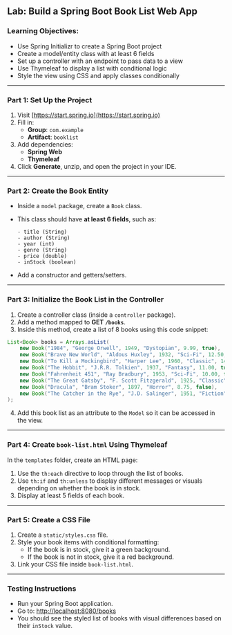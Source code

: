 ## Lab: Build a Spring Boot Book List Web App

### Learning Objectives:
- Use Spring Initializr to create a Spring Boot project
- Create a model/entity class with at least 6 fields
- Set up a controller with an endpoint to pass data to a view
- Use Thymeleaf to display a list with conditional logic
- Style the view using CSS and apply classes conditionally

---

### Part 1: Set Up the Project

1. Visit [https://start.spring.io](https://start.spring.io)
2. Fill in:
   - **Group**: `com.example`
   - **Artifact**: `booklist`
3. Add dependencies:
   - **Spring Web**
   - **Thymeleaf**
4. Click **Generate**, unzip, and open the project in your IDE.

---

### Part 2: Create the Book Entity

- Inside a `model` package, create a `Book` class.
- This class should have **at least 6 fields**, such as:

  ```
  - title (String)
  - author (String)
  - year (int)
  - genre (String)
  - price (double)
  - inStock (boolean)
  ```

- Add a constructor and getters/setters.


---

### Part 3: Initialize the Book List in the Controller

1. Create a controller class (inside a `controller` package).
2. Add a method mapped to **GET `/books`**.
3. Inside this method, create a list of 8 books using this code snippet:

```java
List<Book> books = Arrays.asList(
    new Book("1984", "George Orwell", 1949, "Dystopian", 9.99, true),
    new Book("Brave New World", "Aldous Huxley", 1932, "Sci-Fi", 12.50, false),
    new Book("To Kill a Mockingbird", "Harper Lee", 1960, "Classic", 14.99, true),
    new Book("The Hobbit", "J.R.R. Tolkien", 1937, "Fantasy", 11.00, true),
    new Book("Fahrenheit 451", "Ray Bradbury", 1953, "Sci-Fi", 10.00, false),
    new Book("The Great Gatsby", "F. Scott Fitzgerald", 1925, "Classic", 13.25, true),
    new Book("Dracula", "Bram Stoker", 1897, "Horror", 8.75, false),
    new Book("The Catcher in the Rye", "J.D. Salinger", 1951, "Fiction", 10.99, true)
);
```

4. Add this book list as an attribute to the `Model` so it can be accessed in the view.

---

### Part 4: Create `book-list.html` Using Thymeleaf

In the `templates` folder, create an HTML page:

1. Use the `th:each` directive to loop through the list of books.
2. Use `th:if` and `th:unless` to display different messages or visuals depending on whether the book is in stock.
3. Display at least 5 fields of each book.

---

### Part 5: Create a CSS File

1. Create a `static/styles.css` file.
2. Style your book items with conditional formatting:
   - If the book is in stock, give it a green background.
   - If the book is not in stock, give it a red background.
3. Link your CSS file inside `book-list.html`.

---

### Testing Instructions

- Run your Spring Boot application.
- Go to: [http://localhost:8080/books](http://localhost:8080/books)
- You should see the styled list of books with visual differences based on their `inStock` value.
